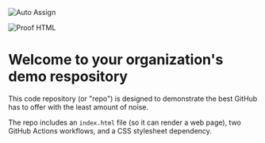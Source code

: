 ![Auto Assign](https://github.com/mcskill-launcher-clients/demo-repository/actions/workflows/auto-assign.yml/badge.svg)

![Proof HTML](https://github.com/mcskill-launcher-clients/demo-repository/actions/workflows/proof-html.yml/badge.svg)

# Welcome to your organization's demo respository
This code repository (or "repo") is designed to demonstrate the best GitHub has to offer with the least amount of noise.

The repo includes an `index.html` file (so it can render a web page), two GitHub Actions workflows, and a CSS stylesheet dependency.
